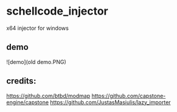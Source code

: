 # schellcode_injector

x64 injector for windows

## demo

![demo](old demo.PNG)

## credits:

https://github.com/btbd/modmap
https://github.com/capstone-engine/capstone
https://github.com/JustasMasiulis/lazy_importer
